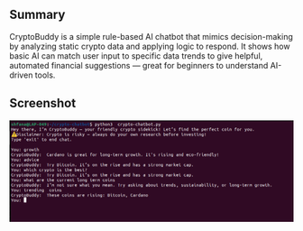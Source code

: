 ## Summary
CryptoBuddy is a simple rule-based AI chatbot that mimics decision-making by analyzing static crypto data and applying logic to respond. It shows how basic AI can match user input to specific data trends to give helpful, automated financial suggestions — great for beginners to understand AI-driven tools.

## Screenshot 
![Conversation](screenshots/conversation.png)

